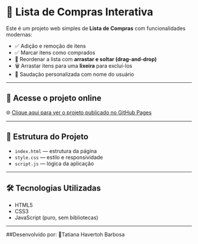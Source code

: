 # 🛒 Lista de Compras Interativa

Este é um projeto web simples de **Lista de Compras** com funcionalidades modernas:

- ✅ Adição e remoção de itens
- ✅ Marcar itens como comprados
- 🔁 Reordenar a lista com **arrastar e soltar (drag-and-drop)**
- 🗑️ Arrastar itens para uma **lixeira** para excluí-los
- 👤 Saudação personalizada com nome do usuário

---

## 🚀 Acesse o projeto online

🌐 [Clique aqui para ver o projeto publicado no GitHub Pages](https://tatihav.github.io/Lista-de-compras/)

---

## 📂 Estrutura do Projeto

- `index.html` — estrutura da página
- `style.css` — estilo e responsividade
- `script.js` — lógica da aplicação

---

## 🛠️ Tecnologias Utilizadas

- HTML5
- CSS3
- JavaScript (puro, sem bibliotecas)

---

##Desenvolvido por:
👤Tatiana Havertoh Barbosa
